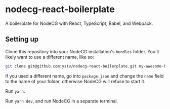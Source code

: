 # nodecg-react-boilerplate
A boilerplate for NodeCG with React, TypeScript, Babel, and Webpack.

## Setting up

Clone this repository into your NodeCG installation's `bundles` folder. You'll likely want to use a different name, like so:
```sh
git clone git@github.com:ystv/nodecg-react-boilerplate.git my-awesome-bundle
```

If you used a different name, go into `package.json` and change the `name` field to the name of your folder, otherwise NodeCG will refuse to start it.

Run `yarn`.

Run `yarn dev`, and run NodeCG in a separate terminal.
